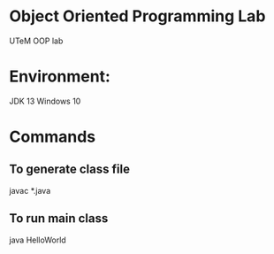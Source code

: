 # Object Oriented Programming Lab
UTeM OOP lab

# Environment:
JDK 13
Windows 10

# Commands

## To generate class file
javac *.java 

## To run main class  
java HelloWorld 

